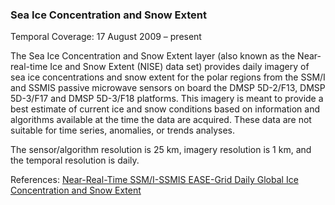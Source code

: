 ### Sea Ice Concentration and Snow Extent
Temporal Coverage: 17 August 2009 – present

The Sea Ice Concentration and Snow Extent layer (also known as the Near-real-time Ice and Snow Extent (NISE) data set) provides daily imagery of sea ice concentrations and snow extent for the polar regions from the SSM/I and SSMIS passive microwave sensors on board the DMSP 5D-2/F13, DMSP 5D-3/F17 and DMSP 5D-3/F18 platforms. This imagery is meant to provide a best estimate of current ice and snow conditions based on information and algorithms available at the time the data are acquired. These data are not suitable for time series, anomalies, or trends analyses.

The sensor/algorithm resolution is 25 km, imagery resolution is 1 km, and the temporal resolution is daily.

References: [Near-Real-Time SSM/I-SSMIS EASE-Grid Daily Global Ice Concentration and Snow Extent](https://nsidc.org/data/nise)
